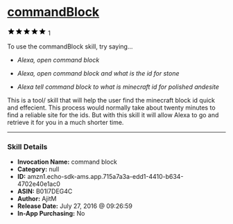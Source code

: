 # [commandBlock](http://alexa.amazon.com/#skills/amzn1.echo-sdk-ams.app.715a7a3a-edd1-4410-b634-4702e40e1ac0)
![5 stars](../../images/ic_star_black_18dp_1x.png)![5 stars](../../images/ic_star_black_18dp_1x.png)![5 stars](../../images/ic_star_black_18dp_1x.png)![5 stars](../../images/ic_star_black_18dp_1x.png)![5 stars](../../images/ic_star_black_18dp_1x.png) 1

To use the commandBlock skill, try saying...

* *Alexa, open command block*

* *Alexa, open command block and what is the id for stone*

* *Alexa tell command block to what is minecraft id for polished andesite*

This is a tool/ skill that will help the user find the minecraft block id quick and effecient. This process would normally take about twenty minutes to find a reliable site for the ids. But with this skill it will allow Alexa to go and retrieve it for you in a much shorter time.

***

### Skill Details

* **Invocation Name:** command block
* **Category:** null
* **ID:** amzn1.echo-sdk-ams.app.715a7a3a-edd1-4410-b634-4702e40e1ac0
* **ASIN:** B01I7DEG4C
* **Author:** AjitM
* **Release Date:** July 27, 2016 @ 09:26:59
* **In-App Purchasing:** No
